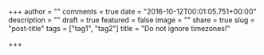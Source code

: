 +++
author = ""
comments = true
date = "2016-10-12T00:01:05.751+00:00"
description = ""
draft = true
featured = false
image = ""
share = true
slug = "post-title"
tags = ["tag1", "tag2"]
title = "Do not ignore timezones!"

+++
